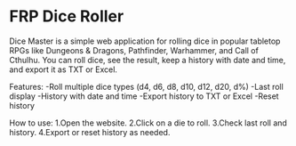 # FRP Dice Roller
Dice Master is a simple web application for rolling dice in popular tabletop RPGs like Dungeons & Dragons, Pathfinder, Warhammer, and Call of Cthulhu.
You can roll dice, see the result, keep a history with date and time, and export it as TXT or Excel.

Features:
-Roll multiple dice types (d4, d6, d8, d10, d12, d20, d%)
-Last roll display
-History with date and time
-Export history to TXT or Excel
-Reset history

How to use:
1.Open the website.
2.Click on a die to roll.
3.Check last roll and history.
4.Export or reset history as needed.
